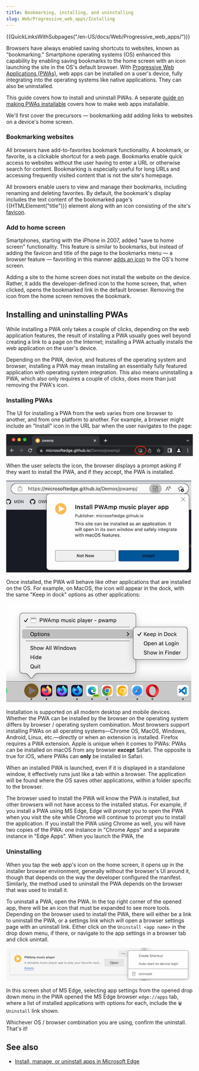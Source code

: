 ```yaml
---
title: Bookmarking, installing, and uninstalling
slug: Web/Progressive_web_apps/Installing
---
```


{{QuickLinksWithSubpages("/en-US/docs/Web/Progressive_web_apps/")}}

Browsers have always enabled saving shortcuts to websites, known as "bookmarking." Smartphone operating systems (OS) enhanced this capability by enabling saving bookmarks to the home screen with an icon launching the site in the OS's default browser. With [Progressive Web Applications (PWAs)](/en-us/docs/web/progressive_web_apps), web apps can be installed on a user's device, fully integrating into the operating systems like native applications. They can also be uninstalled.

This guide covers how to install and uninstall PWAs. A separate [guide on making PWAs installable](/en-US/docs/Web/Progressive_web_apps/guides/making_pwas_installable) covers how to make web apps installable.

We'll first cover the precursors — bookmarking add adding links to websites on a device's home screen.

### Bookmarking websites

All browsers have add-to-favorites bookmark functionality. A bookmark, or favorite, is a clickable shortcut for a web page. Bookmarks enable quick access to websites without the user having to enter a URL or otherwise search for content. Bookmarking is especially useful for long URLs and accessing frequently visited content that is not the site's homepage.

All browsers enable users to view and manage their bookmarks, including renaming and deleting favorites. By default, the bookmark's display includes the text content of the bookmarked page's {{HTMLElement("title")}} element along with an icon consisting of the site's [favicon](/en-US/docs/Glossary/Favicon).

### Add to home screen

Smartphones, starting with the iPhone in 2007, added "save to home screen" functionality. This feature is similar to bookmarks, but instead of adding the favicon and title of the page to the bookmarks menu — a browser feature — favoriting in this manner [adds an icon](/en-US/docs/Learn/HTML/Introduction_to_HTML/The_head_metadata_in_HTML#adding_custom_icons_to_your_site) to the OS's home screen.

Adding a site to the home screen does not install the website on the device. Rather, it adds the developer-defined icon to the home screen, that, when clicked, opens the bookmarked link in the default browser. Removing the icon from the home screen removes the bookmark.

## Installing and uninstalling PWAs

While installing a PWA only takes a couple of clicks, depending on the web application features, the result of installing a PWA usually goes well beyond creating a link to a page on the Internet; installing a PWA actually installs the web application on the user's device.

Depending on the PWA, device, and features of the operating system and browser, installing a PWA may mean installing an essentially fully featured application with operating system integration. This also means uninstalling a PWA, which also only requires a couple of clicks, does more than just removing the PWA's icon.

### Installing PWAs

The UI for installing a PWA from the web varies from one browser to another, and from one platform to another. For example, a browser might include an "Install" icon in the URL bar when the user navigates to the page:

![PWA install prompt in URL bar](pwa-install.png)

When the user selects the icon, the browser displays a prompt asking if they want to install the PWA, and if they accept, the PWA is installed.

![PWA installation confirmation prompt](installconfirm.jpg)

Once installed, the PWA will behave like other applications that are installed on the OS. For example, on MacOS, the icon will appear in the dock, with the same "Keep in dock" options as other applications:

![PWA icon in the doc on MacOS](dock.jpg)

Installation is supported on all modern desktop and mobile devices. Whether the PWA can be installed by the browser on the operating system differs by browser / operating system combination. Most browsers support installing PWAs on all operating systems—Chrome OS, MacOS, Windows, Android, Linux, etc.—directly or when an extension is installed. Firefox requires a PWA extension. Apple is unique when it comes to PWAs: PWAs can be installed on macOS from any browser **except** Safari. The opposite is true for iOS, where PWAs can **only** be installed in Safari.

When an installed PWA is launched, even if it is displayed in a standalone window, it effectively runs just like a tab within a browser. The application will be found where the OS saves other applications, within a folder specific to the browser.

The browser used to install the PWA will know the PWA is installed, but other browsers will not have access to the installed status. For example, if you install a PWA using MS Edge, Edge will prompt you to open the PWA when you visit the site while Chrome will continue to prompt you to install the application. If you install the PWA using Chrome as well, you will have two copies of the PWA: one instance in "Chrome Apps" and a separate instance in "Edge Apps". When you launch the PWA, the

### Uninstalling

When you tap the web app's icon on the home screen, it opens up in the installer browser environment, generally without the browser's UI around it, though that depends on the way the developer configured the manifest. Similarly, the method used to uninstall the PWA depends on the browser that was used to install it.

To uninstall a PWA, open the PWA. In the top right corner of the opened app, there will be an icon that must be expanded to see more tools. Depending on the browser used to install the PWA, there will either be a link to uninstall the PWA, or a settings link which will open a browser settings page with an uninstall link. Either click on the `Uninstall <app name>` in the drop down menu, if there, or navigate to the app settings in a browser tab and click unintall.

![App settings in MS Edge with an uninstall link](remove.jpg)

In this screen shot of MS Edge, selecting app settings from the opened drop down menu in the PWA opened the MS Edge browser `edge://apps` tab, where a list of installed applications with options for each, include the `🗑️ Uninstall` link shown.

Whichever OS / browser combination you are using, confirm the uninstall. That's it!

## See also

- [Install, manage, or uninstall apps in Microsoft Edge](https://support.microsoft.com/en-us/topic/install-manage-or-uninstall-apps-in-microsoft-edge-0c156575-a94a-45e4-a54f-3a84846f6113)
